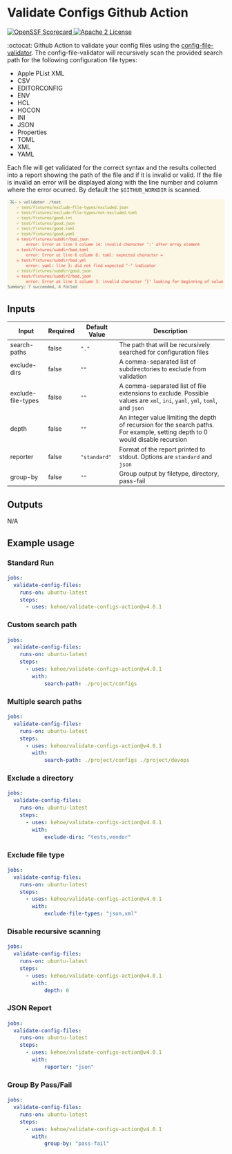 # Validate Configs Github Action

<p>
  <a href="https://scorecard.dev/viewer/?uri=github.com/Boeing/validate-configs-action">
    <img src="https://api.scorecard.dev/projects/github.com/Boeing/validate-configs-action/badge" alt="OpenSSF Scorecard">
  </a>
  <a href="https://opensource.org/licenses/Apache-2.0">
    <img src="https://img.shields.io/badge/License-Apache_2.0-blue.svg" alt="Apache 2 License">
  </a>
</p>

:octocat: Github Action to validate your config files using the [config-file-validator](https://github.com/Boeing/config-file-validator). The config-file-validator will recursively scan the provided search path for the following configuration file types:

* Apple PList XML
* CSV
* EDITORCONFIG
* ENV
* HCL
* HOCON
* INI
* JSON
* Properties
* TOML
* XML
* YAML



Each file will get validated for the correct syntax and the results collected into a report showing the path of the file and if it is invalid or valid. If the file is invalid an error will be displayed along with the line number and column where the error ocurred. By default the `$GITHUB_WORKDIR` is scanned.

![Standard Run](./img/standard_run.png)

## Inputs

| Input              | Required | Default Value | Description |
| ------------------ | -------- | ------------- | ----------- |
| search-paths       | false    | `"."`         | The path that will be recursively searched for configuration files |
| exclude-dirs       | false    | `""`          | A comma-separated list of subdirectories to exclude from validation |
| exclude-file-types | false    | `""`          | A comma-separated list of file extensions to exclude. Possible values are `xml`, `ini`, `yaml`, `yml`, `toml`, and `json` |
| depth              | false    | `""`          | An integer value limiting the depth of recursion for the search paths. For example, setting depth to 0 would disable recursion |
| reporter           | false    | `"standard"`  | Format of the report printed to stdout. Options are `standard` and `json` |
| group-by           | false    | `""`          | Group output by filetype, directory, pass-fail |


## Outputs

N/A

## Example usage

### Standard Run

```yml
jobs:
  validate-config-files:
    runs-on: ubuntu-latest
    steps:
      - uses: kehoe/validate-configs-action@v4.0.1
```

### Custom search path

```yml
jobs:
  validate-config-files:
    runs-on: ubuntu-latest
    steps:
      - uses: kehoe/validate-configs-action@v4.0.1
        with:
            search-path: ./project/configs
```

### Multiple search paths

```yml
jobs:
  validate-config-files:
    runs-on: ubuntu-latest
    steps:
      - uses: kehoe/validate-configs-action@v4.0.1
        with:
            search-path: ./project/configs ./project/devops
```

### Exclude a directory

```yml
jobs:
  validate-config-files:
    runs-on: ubuntu-latest
    steps:
      - uses: kehoe/validate-configs-action@v4.0.1
        with:
            exclude-dirs: "tests,vendor"
```

### Exclude file type

```yml
jobs:
  validate-config-files:
    runs-on: ubuntu-latest
    steps:
      - uses: kehoe/validate-configs-action@v4.0.1
        with:
            exclude-file-types: "json,xml"
```

### Disable recursive scanning

```yml
jobs:
  validate-config-files:
    runs-on: ubuntu-latest
    steps:
      - uses: kehoe/validate-configs-action@v4.0.1
        with:
            depth: 0
```

### JSON Report

```yml
jobs:
  validate-config-files:
    runs-on: ubuntu-latest
    steps:
      - uses: kehoe/validate-configs-action@v4.0.1
        with:
            reporter: "json"
```

### Group By Pass/Fail

```yml
jobs:
  validate-config-files:
    runs-on: ubuntu-latest
    steps:
      - uses: kehoe/validate-configs-action@v4.0.1
        with:
            group-by: "pass-fail"
```


